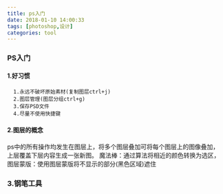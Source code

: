 ```yaml
---
title: ps入门
date: 2018-01-10 14:00:33
tags: [photoshop,设计]
categories: tool
---
```

### PS入门
#### 1.好习惯
      1.永远不破坏原始素材(复制图层ctrl+j)
      2.图层管理(图层分组ctrl+g)
      3.保存PSD文件
      4.尽量不使用快捷键
#### 2.图层的概念
ps中的所有操作均发生在图层上，将多个图层叠加可将每个图层上的图像叠加，上层覆盖下层内容生成一张新图。
魔法棒：通过算法将相近的颜色转换为选区，
图层蒙版：使用图层蒙版将不显示的部分(黑色区域)遮住
### 3.钢笔工具